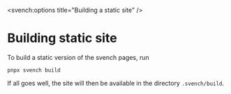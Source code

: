 <svench:options title="Building a static site" />

# Building static site

To build a static version of the svench pages, run

```
pnpx svench build
```

If all goes well, the site will then be available in the directory `.svench/build`.
